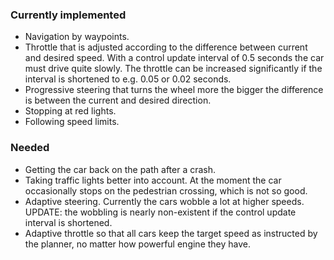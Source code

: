 ### Currently implemented
- Navigation by waypoints.
- Throttle that is adjusted according to the difference between current and desired speed. With a control update interval of 0.5 seconds the car must drive quite slowly. The throttle can be increased significantly if the interval is shortened to e.g. 0.05 or 0.02 seconds.
- Progressive steering that turns the wheel more the bigger the difference is between the current and desired direction.
- Stopping at red lights.
- Following speed limits.

### Needed
- Getting the car back on the path after a crash.
- Taking traffic lights better into account. At the moment the car occasionally stops on the pedestrian crossing, which is not so good.
- Adaptive steering. Currently the cars wobble a lot at higher speeds. UPDATE: the wobbling is nearly non-existent if the control update interval is shortened.
- Adaptive throttle so that all cars keep the target speed as instructed by the planner, no matter how powerful engine they have.
